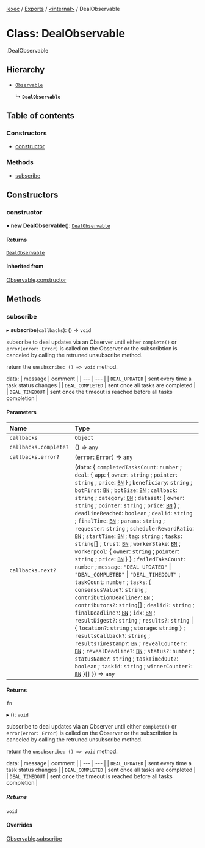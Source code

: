 [iexec](../README.md) / [Exports](../modules.md) / [<internal\>](../modules/internal_.md) / DealObservable

# Class: DealObservable

[<internal>](../modules/internal_.md).DealObservable

## Hierarchy

- [`Observable`](Observable.md)

  ↳ **`DealObservable`**

## Table of contents

### Constructors

- [constructor](internal_.DealObservable.md#constructor)

### Methods

- [subscribe](internal_.DealObservable.md#subscribe)

## Constructors

### constructor

• **new DealObservable**(): [`DealObservable`](internal_.DealObservable.md)

#### Returns

[`DealObservable`](internal_.DealObservable.md)

#### Inherited from

[Observable](Observable.md).[constructor](Observable.md#constructor)

## Methods

### subscribe

▸ **subscribe**(`callbacks`): () => `void`

subscribe to deal updates via an Observer until either `complete()` or `error(error: Error)` is called on the Observer or the subscribtion is canceled by calling the retruned unsubscribe method.

return the `unsubscribe: () => void` method.

data:
| message | comment |
| --- | --- |
| `DEAL_UPDATED` | sent every time a task status changes |
| `DEAL_COMPLETED` | sent once all tasks are completed |
| `DEAL_TIMEDOUT` | sent once the timeout is reached before all tasks completion |

#### Parameters

| Name                  | Type                                                                                                                                                                                                                                                                                                                                                                                                                                                                                                                                                                                                                                                                                                                                                                                                                                                                                                                                                                                                                                                                                                                                                                                                                                                                                                                                                                                                                                                                                                                                                                                            |
| :-------------------- | :---------------------------------------------------------------------------------------------------------------------------------------------------------------------------------------------------------------------------------------------------------------------------------------------------------------------------------------------------------------------------------------------------------------------------------------------------------------------------------------------------------------------------------------------------------------------------------------------------------------------------------------------------------------------------------------------------------------------------------------------------------------------------------------------------------------------------------------------------------------------------------------------------------------------------------------------------------------------------------------------------------------------------------------------------------------------------------------------------------------------------------------------------------------------------------------------------------------------------------------------------------------------------------------------------------------------------------------------------------------------------------------------------------------------------------------------------------------------------------------------------------------------------------------------------------------------------------------------- |
| `callbacks`           | `Object`                                                                                                                                                                                                                                                                                                                                                                                                                                                                                                                                                                                                                                                                                                                                                                                                                                                                                                                                                                                                                                                                                                                                                                                                                                                                                                                                                                                                                                                                                                                                                                                        |
| `callbacks.complete?` | () => `any`                                                                                                                                                                                                                                                                                                                                                                                                                                                                                                                                                                                                                                                                                                                                                                                                                                                                                                                                                                                                                                                                                                                                                                                                                                                                                                                                                                                                                                                                                                                                                                                     |
| `callbacks.error?`    | (`error`: `Error`) => `any`                                                                                                                                                                                                                                                                                                                                                                                                                                                                                                                                                                                                                                                                                                                                                                                                                                                                                                                                                                                                                                                                                                                                                                                                                                                                                                                                                                                                                                                                                                                                                                     |
| `callbacks.next?`     | (`data`: { `completedTasksCount`: `number` ; `deal`: { `app`: { `owner`: `string` ; `pointer`: `string` ; `price`: [`BN`](utils.BN.md) } ; `beneficiary`: `string` ; `botFirst`: [`BN`](utils.BN.md) ; `botSize`: [`BN`](utils.BN.md) ; `callback`: `string` ; `category`: [`BN`](utils.BN.md) ; `dataset`: { `owner`: `string` ; `pointer`: `string` ; `price`: [`BN`](utils.BN.md) } ; `deadlineReached`: `boolean` ; `dealid`: `string` ; `finalTime`: [`BN`](utils.BN.md) ; `params`: `string` ; `requester`: `string` ; `schedulerRewardRatio`: [`BN`](utils.BN.md) ; `startTime`: [`BN`](utils.BN.md) ; `tag`: `string` ; `tasks`: `string`[] ; `trust`: [`BN`](utils.BN.md) ; `workerStake`: [`BN`](utils.BN.md) ; `workerpool`: { `owner`: `string` ; `pointer`: `string` ; `price`: [`BN`](utils.BN.md) } } ; `failedTaksCount`: `number` ; `message`: `"DEAL_UPDATED"` \| `"DEAL_COMPLETED"` \| `"DEAL_TIMEDOUT"` ; `taskCount`: `number` ; `tasks`: { `consensusValue?`: `string` ; `contributionDeadline?`: [`BN`](utils.BN.md) ; `contributors?`: `string`[] ; `dealid?`: `string` ; `finalDeadline?`: [`BN`](utils.BN.md) ; `idx`: [`BN`](utils.BN.md) ; `resultDigest?`: `string` ; `results?`: `string` \| { `location?`: `string` ; `storage`: `string` } ; `resultsCallback?`: `string` ; `resultsTimestamp?`: [`BN`](utils.BN.md) ; `revealCounter?`: [`BN`](utils.BN.md) ; `revealDeadline?`: [`BN`](utils.BN.md) ; `status?`: `number` ; `statusName?`: `string` ; `taskTimedOut?`: `boolean` ; `taskid`: `string` ; `winnerCounter?`: [`BN`](utils.BN.md) }[] }) => `any` |

#### Returns

`fn`

▸ (): `void`

subscribe to deal updates via an Observer until either `complete()` or `error(error: Error)` is called on the Observer or the subscribtion is canceled by calling the retruned unsubscribe method.

return the `unsubscribe: () => void` method.

data:
| message | comment |
| --- | --- |
| `DEAL_UPDATED` | sent every time a task status changes |
| `DEAL_COMPLETED` | sent once all tasks are completed |
| `DEAL_TIMEDOUT` | sent once the timeout is reached before all tasks completion |

##### Returns

`void`

#### Overrides

[Observable](Observable.md).[subscribe](Observable.md#subscribe)
